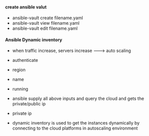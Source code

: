 #### create ansible valut
- ansible-vault create filename.yaml
- ansible-vault view filename.yaml
- ansible-vault  edit filename.yaml

#### Ansible Dynamic inventory
- when traffic increase, servers increase ---> auto scaling
- authenticate 
- region
- name 
- running

- ansible supply all above inputs and query the cloud and gets the private/public ip 
- private ip

- dynamic inventory is used to get the instances dynamically by connecting to the cloud platforms in autoscaling environment
